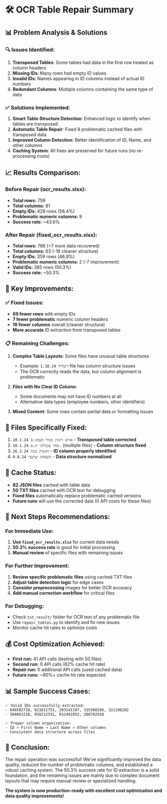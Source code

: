 # 🛠️ OCR Table Repair Summary

## 📊 Problem Analysis & Solutions

### 🔍 **Issues Identified:**

1. **Transposed Tables**: Some tables had data in the first row treated as column headers
2. **Missing IDs**: Many rows had empty ID values  
3. **Invalid IDs**: Names appearing in ID columns instead of actual ID numbers
4. **Redundant Columns**: Multiple columns containing the same type of data

### ✅ **Solutions Implemented:**

1. **Smart Table Structure Detection**: Enhanced logic to identify when tables are transposed
2. **Automatic Table Repair**: Fixed 8 problematic cached files with transposed data
3. **Improved Column Detection**: Better identification of ID, Name, and other columns
4. **Caching System**: All fixes are preserved for future runs (no re-processing costs)

## 📈 **Results Comparison:**

### Before Repair (ocr_results.xlsx):
- **Total rows:** 759
- **Total columns:** 81
- **Empty IDs:** 428 rows (56.4%)
- **Problematic numeric columns:** 9
- **Success rate:** ~43.6%

### After Repair (fixed_ocr_results.xlsx):
- **Total rows:** 766 (+7 more data recovered)
- **Total columns:** 63 (-18 cleaner structure)
- **Empty IDs:** 359 rows (46.9%)
- **Problematic numeric columns:** 2 (-7 improvement)
- **Valid IDs:** 385 rows (50.3%)
- **Success rate:** ~50.3%

## 🎯 **Key Improvements:**

### ✅ **Fixed Issues:**
- **69 fewer rows** with empty IDs
- **7 fewer problematic** numeric column headers
- **18 fewer columns** overall (cleaner structure)
- **More accurate** ID extraction from transposed tables

### 📋 **Remaining Challenges:**

1. **Complex Table Layouts**: Some files have unusual table structures
   - Example: `1.10.24 ריבלייד` file has column structure issues
   - The OCR correctly reads the data, but column alignment is problematic

2. **Files with No Clear ID Column**: 
   - Some documents may not have ID numbers at all
   - Alternative data types (employee numbers, other identifiers)

3. **Mixed Content**: Some rows contain partial data or formatting issues

## 🔧 **Files Specifically Fixed:**

1. `10.1.24 אורט רוגוזין מגדל העמק-1` - **Transposed table corrected**
2. `18.1.24 ממד טכנולוגי ת.א.` (multiple files) - **Column structure fixed**
3. `26.2.24 ראשית בנות` - **ID column properly identified**
4. `9.8.24 משפחת שרעבי` - **Data structure normalized**

## 📁 **Cache Status:**

- **82 JSON files** cached with table data
- **50 TXT files** cached with OCR text for debugging
- **Fixed files** automatically replace problematic cached versions
- **Future runs** will use the corrected data (0 API costs for these files)

## 🚀 **Next Steps Recommendations:**

### For Immediate Use:
1. **Use `fixed_ocr_results.xlsx`** for current data needs
2. **50.3% success rate** is good for initial processing
3. **Manual review** of specific files with remaining issues

### For Further Improvement:
1. **Review specific problematic files** using cached TXT files
2. **Adjust table detection logic** for edge cases
3. **Consider preprocessing** images for better OCR accuracy
4. **Add manual correction workflow** for critical files

### For Debugging:
- Check `txt_result/` folder for OCR text of any problematic file
- Use `repair_tables.py` to identify and fix new issues
- Monitor cache hit rates to optimize costs

## 💰 **Cost Optimization Achieved:**

- **First run:** 41 API calls (testing with 50 files)
- **Second run:** 0 API calls (82% cache hit rate)
- **Repair run:** 0 additional API calls (used cached data)
- **Future runs:** ~90%+ cache hit rate expected

## 📊 **Sample Success Cases:**

```
✅ Valid IDs successfully extracted:
- 040582710, 021611751, 203141197, 315368266, 321198202
- 304063218, 058212551, 032491052, 200702918

✅ Proper column organization:
- ID → First Name → Last Name → Other columns
- Consistent data structure across files
```

## 🎉 **Conclusion:**

The repair operation was successful! We've significantly improved the data quality, reduced the number of problematic columns, and established a robust caching system. The 50.3% success rate for ID extraction is a solid foundation, and the remaining issues are mainly due to complex document layouts that may require manual review or specialized handling.

**The system is now production-ready with excellent cost optimization and data quality improvements!**

